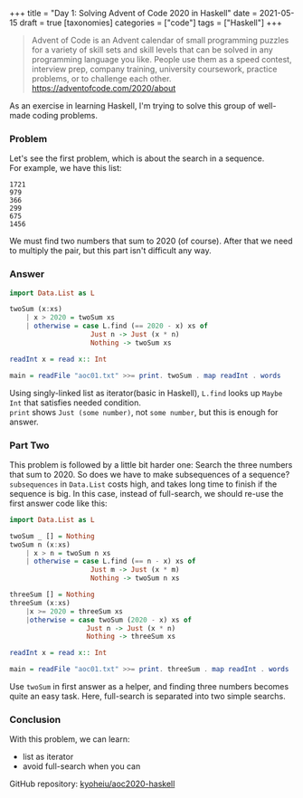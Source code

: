 +++
title = "Day 1: Solving Advent of Code 2020 in Haskell"
date = 2021-05-15
draft = true
[taxonomies]
categories = ["code"]
tags = ["Haskell"]
+++

> Advent of Code is an Advent calendar of small programming puzzles for a variety of skill sets and skill levels that can be solved in any programming language you like. People use them as a speed contest, interview prep, company training, university coursework, practice problems, or to challenge each other.  
<https://adventofcode.com/2020/about>

As an exercise in learning Haskell, I'm trying to solve this group of well-made coding problems.

### Problem
Let's see the first problem, which is about the search in a sequence.  
For example, we have this list:

```
1721
979
366
299
675
1456
```

We must find two numbers that sum to 2020 (of course). After that we need to multiply the pair, but this part isn't difficult any way.

### Answer
```hs
import Data.List as L

twoSum (x:xs)
    | x > 2020 = twoSum xs
    | otherwise = case L.find (== 2020 - x) xs of
                    Just n -> Just (x * n)
                    Nothing -> twoSum xs

readInt x = read x:: Int

main = readFile "aoc01.txt" >>= print. twoSum . map readInt . words
```

Using singly-linked list as iterator(basic in Haskell), `L.find` looks up `Maybe Int` that satisfies needed condition.  
`print` shows `Just (some number)`, not `some number`, but this is enough for answer.

### Part Two
This problem is followed by a little bit harder one: Search the three numbers that sum to 2020. So does we have to make subsequences of a sequence?  
`subsequences` in `Data.List` costs high, and takes long time to finish if the sequence is big. In this case, instead of full-search, we should re-use the first answer code like this:

```hs
import Data.List as L

twoSum _ [] = Nothing
twoSum n (x:xs)
    | x > n = twoSum n xs
    | otherwise = case L.find (== n - x) xs of
                    Just m -> Just (x * m)
                    Nothing -> twoSum n xs

threeSum [] = Nothing
threeSum (x:xs)
    |x >= 2020 = threeSum xs
    |otherwise = case twoSum (2020 - x) xs of
                   Just n -> Just (x * n)
                   Nothing -> threeSum xs

readInt x = read x:: Int

main = readFile "aoc01.txt" >>= print. threeSum . map readInt . words
```

Use `twoSum` in first answer as a helper, and finding three numbers becomes quite an easy task. Here, full-search is separated into two simple searchs.

### Conclusion
With this problem, we can learn:
- list as iterator
- avoid full-search when you can

GitHub repository:
[kyoheiu/aoc2020-haskell](https://github.com/kyoheiu/aoc2020-haskell)
